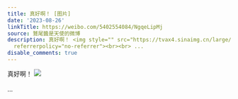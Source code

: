 ```yaml
---
title: 真好啊！ [图片]
date: '2023-08-26'
linkTitle: https://weibo.com/5402554084/NgqeLipMj
source: 鷲尾醬是天使的微博
description: 真好啊！ <img style="" src="https://tvax4.sinaimg.cn/large/005TCz76gy1hhalmn8u39j31kw16ohc8.jpg"
  referrerpolicy="no-referrer"><br><br> ...
disable_comments: true
---
```

真好啊！ <img style="" src="https://tvax4.sinaimg.cn/large/005TCz76gy1hhalmn8u39j31kw16ohc8.jpg" referrerpolicy="no-referrer"><br><br> ...